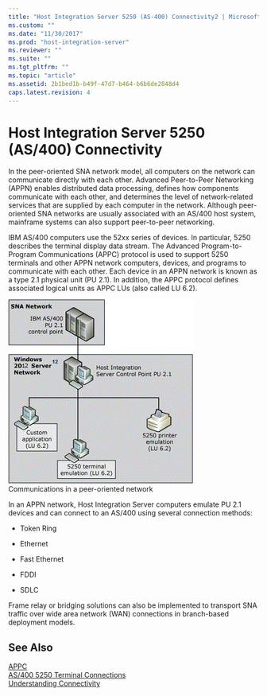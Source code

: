 ```yaml
---
title: "Host Integration Server 5250 (AS-400) Connectivity2 | Microsoft Docs"
ms.custom: ""
ms.date: "11/30/2017"
ms.prod: "host-integration-server"
ms.reviewer: ""
ms.suite: ""
ms.tgt_pltfrm: ""
ms.topic: "article"
ms.assetid: 2b1bed1b-b49f-47d7-b464-b6b6de2848d4
caps.latest.revision: 4
---
```

# Host Integration Server 5250 (AS/400) Connectivity
In the peer-oriented SNA network model, all computers on the network can communicate directly with each other. Advanced Peer-to-Peer Networking (APPN) enables distributed data processing, defines how components communicate with each other, and determines the level of network-related services that are supplied by each computer in the network. Although peer-oriented SNA networks are usually associated with an AS/400 host system, mainframe systems can also support peer-to-peer networking.  
  
 IBM AS/400 computers use the 52xx series of devices. In particular, 5250 describes the terminal display data stream. The Advanced Program-to-Program Communications (APPC) protocol is used to support 5250 terminals and other APPN network computers, devices, and programs to communicate with each other. Each device in an APPN network is known as a type 2.1 physical unit (PU 2.1). In addition, the APPC protocol defines associated logical units as APPC LUs (also called LU 6.2).  
  
 ![](../core/media/srvc05.gif "srvc05")  
Communications in a peer-oriented network  
  
 In an APPN network, Host Integration Server computers emulate PU 2.1 devices and can connect to an AS/400 using several connection methods:  
  
-   Token Ring  
  
-   Ethernet  
  
-   Fast Ethernet  
  
-   FDDI  
  
-   SDLC  
  
 Frame relay or bridging solutions can also be implemented to transport SNA traffic over wide area network (WAN) connections in branch-based deployment models.  
  
## See Also  
 [APPC](../core/appc2.md)   
 [AS/400 5250 Terminal Connections](../core/as-400-5250-terminal-connections2.md)   
 [Understanding Connectivity](../core/understanding-connectivity2.md)